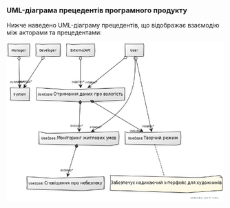 ### UML-діаграма прецедентів програмного продукту

Нижче наведено UML-діаграму прецедентів, що відображає взаємодію між акторами та прецедентами:

![UML-діаграма](../1.2.3-UseCaseDiagram/diagr.jpg)
